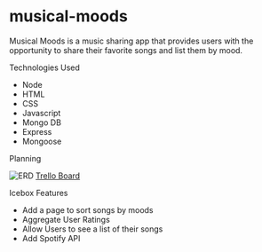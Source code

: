 # musical-moods
Musical Moods is a music sharing app that provides users with the opportunity to share their favorite songs and list them by mood.

Technologies Used
* Node
* HTML
* CSS
* Javascript
* Mongo DB
* Express
* Mongoose


Planning

![ERD](https://i.imgur.com/OwLoi3X.jpg)
[Trello Board](https://trello.com/b/5z1oLtUB/musical-moods)


Icebox Features
* Add a page to sort songs by moods
* Aggregate User Ratings
* Allow Users to see a list of their songs
* Add Spotify API